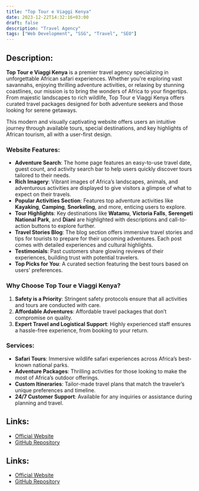 ```yaml
---
title: "Top Tour e Viaggi Kenya"
date: 2023-12-22T14:32:16+03:00
draft: false
description: "Travel Agency"
tags: ["Web Development", "SSG", "Travel", "SEO"]
---
```


## Description:
**Top Tour e Viaggi Kenya** is a premier travel agency specializing in unforgettable African safari experiences. Whether you're exploring vast savannahs, enjoying thrilling adventure activities, or relaxing by stunning coastlines, our mission is to bring the wonders of Africa to your fingertips. From majestic landscapes to rich wildlife, Top Tour e Viaggi Kenya offers curated travel packages designed for both adventure seekers and those looking for serene getaways.

This modern and visually captivating website offers users an intuitive journey through available tours, special destinations, and key highlights of African tourism, all with a user-first design.

### Website Features:
- **Adventure Search**: The home page features an easy-to-use travel date, guest count, and activity search bar to help users quickly discover tours tailored to their needs.
- **Rich Imagery**: Vibrant images of Africa’s landscapes, animals, and adventurous activities are displayed to give visitors a glimpse of what to expect on their travels.
- **Popular Activities Section**: Features top adventure activities like **Kayaking**, **Camping**, **Snorkeling**, and more, enticing users to explore.
- **Tour Highlights**: Key destinations like **Watamu**, **Victoria Falls**, **Serengeti National Park**, and **Diani** are highlighted with descriptions and call-to-action buttons to explore further.
- **Travel Stories Blog**: The blog section offers immersive travel stories and tips for tourists to prepare for their upcoming adventures. Each post comes with detailed experiences and cultural highlights.
- **Testimonials**: Past customers share glowing reviews of their experiences, building trust with potential travelers.
- **Top Picks for You**: A curated section featuring the best tours based on users' preferences.

### Why Choose Top Tour e Viaggi Kenya?
1. **Safety is a Priority**: Stringent safety protocols ensure that all activities and tours are conducted with care.
2. **Affordable Adventures**: Affordable travel packages that don’t compromise on quality.
3. **Expert Travel and Logistical Support**: Highly experienced staff ensures a hassle-free experience, from booking to your return.

### Services:
- **Safari Tours**: Immersive wildlife safari experiences across Africa’s best-known national parks.
- **Adventure Packages**: Thrilling activities for those looking to make the most of Africa’s outdoor offerings.
- **Custom Itineraries**: Tailor-made travel plans that match the traveler’s unique preferences and timeline.
- **24/7 Customer Support**: Available for any inquiries or assistance during planning and travel.

## Links:
- [Official Website](https://www.toptoureviaggikenya.co.uk/)
- [GitHub Repository](https://github.com/Kallias254/toptourviaggi)
## Links:
- <a href="https://www.toptoureviaggikenya.co.uk/" target="_blank">Official Website</a>
- <a href="https://github.com/Kallias254/toptourviaggi" target="_blank">GitHub Repository</a>
